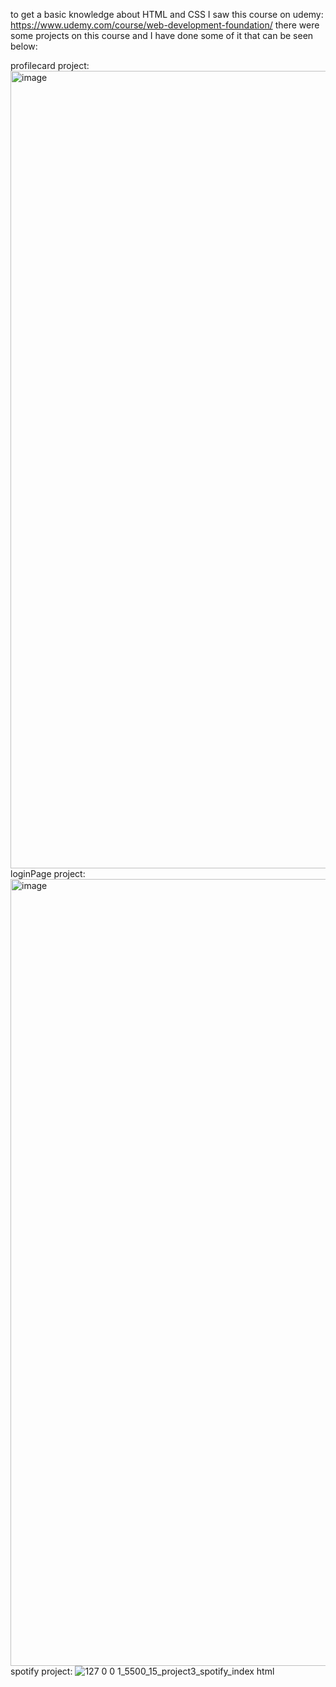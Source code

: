 to get a basic knowledge about HTML and CSS I saw this course on udemy: https://www.udemy.com/course/web-development-foundation/
there were some projects on this course and I have done some of it that can be seen below:

profilecard project:
<img width="1276" alt="image" src="https://github.com/mzmask/frontend-HTML-CSS/assets/145260473/75acc61f-134a-440a-98f6-1e346f78f837">
loginPage project:
<img width="1259" alt="image" src="https://github.com/mzmask/frontend-HTML-CSS/assets/145260473/843f424f-43e0-4645-8e09-9bcbcc73769f">
spotify project:
![127 0 0 1_5500_15_project3_spotify_index html](https://github.com/mzmask/frontend-HTML-CSS/assets/145260473/a21b3689-2663-4e1d-865e-1f14df61143f)
